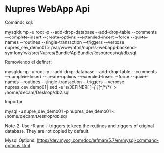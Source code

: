 Nupres WebApp Api
========================

Comando sql:

mysqldump -u root -p --add-drop-database --add-drop-table --comments --complete-insert --create-options --extended-insert --force  --quote-names --routines --single-transaction --triggers --verbose nupres_dev_demo01 > /var/www/html/nupres-webapp-backend-symfonyfwk/src/Nupres/Bundle/ApiBundle/Resources/sql/db.sql

Removiendo el definer:

mysqldump -u root -p --add-drop-database --add-drop-table --comments --complete-insert --create-options --extended-insert --force --quote-names --routines --single-transaction --triggers --verbose nupres_dev_demo01 | sed -e 's/DEFINER[ ]*=[ ]*[^*]*\*/\*/' > /home/diecam/Desktop/db2.sql


Importar:

mysql -u nupre_dev_demo01 -p nupres_dev_demo01 < /home/diecam/Desktop/db.sql

Note-2: Use -R and --triggers to keep the routines and triggers of original database. They are not copied by default.

Mysql Options: https://dev.mysql.com/doc/refman/5.7/en/mysql-command-options.html
